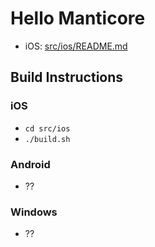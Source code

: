 
Hello Manticore
===============

* iOS: [src/ios/README.md](src/ios/README.md)

Build Instructions
------------------

### iOS

* `cd src/ios`
* `./build.sh`


### Android

* ??


### Windows

* ??
